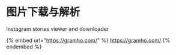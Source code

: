 # 图片下载与解析

Instagram stories viewer and downloader

{% embed url="https://gramho.com/" %}
https://gramho.com/
{% endembed %}

